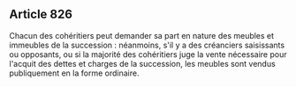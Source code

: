 Article 826
----
Chacun des cohéritiers peut demander sa part en nature des meubles et immeubles
de la succession : néanmoins, s'il y a des créanciers saisissants ou opposants,
ou si la majorité des cohéritiers juge la vente nécessaire pour l'acquit des
dettes et charges de la succession, les meubles sont vendus publiquement en la
forme ordinaire.
